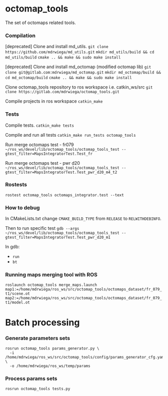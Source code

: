 # octomap_tools

The set of octomaps related tools.

### Compilation

[deprecated] Clone and install md\_utils.
`git clone https://github.com/mdrwiega/md_utils.git`
`mkdir md_utils/build && cd md_utils/build`
`cmake .. && make && sudo make install`

[deprecated] Clone and install md\_octomap (modified octomap lib)
`git clone git@gitlab.com:mdrwiega/md_octomap.git`
`mkdir md_octomap/build && cd md_octomap/build`
`cmake .. && make && sudo make install`

Clone octomap_tools repository to ros workspace i.e. catkin_ws/src
`git clone https://gitlab.com/mdrwiega/octomap_tools.git`

Compile projects in ros workspace
`catkin_make`

### Tests

Compile tests.
`catkin_make tests`

Compile and run all tests
`catkin_make run_tests octomap_tools`

Run merge octomaps test - fr079
`~/ros_ws/devel/lib/octomap_tools/octomap_tools_test --gtest_filter=MapsIntegratorTest.Test_fr`

Run merge octomaps test - pwr d20
`~/ros_ws/devel/lib/octomap_tools/octomap_tools_test --gtest_filter=MapsIntegratorTest.Test_pwr_d20_m4_t2`

### Rostests

`rostest octomap_tools octomaps_integrator.test --text`

### How to debug
In CMakeLists.txt change `CMAKE_BUILD_TYPE` from `RELEASE` to `RELWITHDEBINFO`.

Then to run specific test
`gdb --args ~/ros_ws/devel/lib/octomap_tools/octomap_tools_test --gtest_filter=MapsIntegratorTest.Test_pwr_d20_m1`

In gdb:
- `run`
- `bt`

### Running maps merging tool with ROS
`roslaunch octomap_tools merge_maps.launch map1:=/home/mdrwiega/ros_ws/src/octomap_tools/octomaps_dataset/fr_079_t1/scene.ot map2:=/home/mdrwiega/ros_ws/src/octomap_tools/octomaps_dataset/fr_079_t1/model.ot`

# Batch processing

### Generate parameters sets
```
rosrun octomap_tools params_generator.py \
  -i /home/mdrwiega/ros_ws/src/octomap_tools/config/params_generator_cfg.yaml \
  -o /home/mdrwiega/ros_ws/temp/params
```

### Process params sets
`rosrun octomap_tools tests.py`
